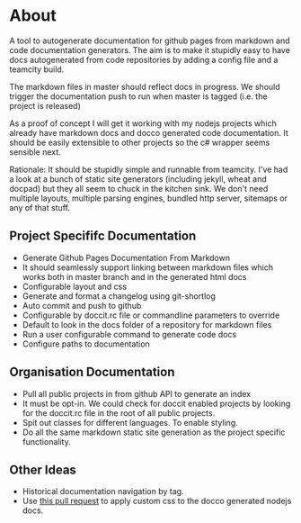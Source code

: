 About
=====

A tool to autogenerate documentation for github pages from markdown and code
documentation generators.  The aim is to make it stupidly easy to have docs
autogenerated from code repositories by adding a config file and a teamcity
build.

The markdown files in master should reflect docs in progress.  We should trigger
the documentation push to run when master is tagged (i.e. the project is released)

As a proof of concept I will get it working with my nodejs projects which already
have markdown docs and docco generated code documentation.  It should be easily
extensible to other projects so the c# wrapper seems sensible next.

Rationale:  It should be stupidly simple and runnable from teamcity.  I've had
a look at a bunch of static site generators (including jekyll, wheat and docpad)
but they all seem to chuck in the kitchen sink.  We don't need multiple layouts,
multiple parsing engines, bundled http server, sitemaps or any of that stuff.

Project Specififc Documentation
-------------------------------

* Generate Github Pages Documentation From Markdown
* It should seamlessly support linking between markdown files which works both
in master branch and in the generated html docs
* Configurable layout and css
* Generate and format a changelog using git-shortlog
* Auto commit and push to github
* Configurable by doccit.rc file or commandline parameters to override
 * Default to look in the docs folder of a repository for markdown files
 * Run a user configurable command to generate code docs
 * Configure paths to documentation

Organisation Documentation
--------------------------

* Pull all public projects in from github API to generate an index
* It must be opt-in.  We could check for doccit enabled projects by looking for
the doccit.rc file in the root of all public projects.
* Spit out classes for different languages.  To enable styling.
* Do all the same markdown static site generation as the project specific
functionality.

Other Ideas
-----------

* Historical documentation navigation by tag.
* Use [this pull request](https://github.com/jashkenas/docco/pull/28) to apply
custom css to the docco generated nodejs docs.
